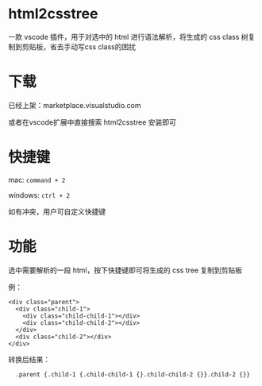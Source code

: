 # html2csstree

一款 vscode 插件，用于对选中的 html 进行语法解析，将生成的 css class 树复制到剪贴板，省去手动写css class的困扰

# 下载

已经上架：marketplace.visualstudio.com

或者在vscode扩展中直接搜索 html2csstree 安装即可

# 快捷键

mac: `command + 2`

windows: `ctrl + 2`

如有冲突，用户可自定义快捷键

# 功能

选中需要解析的一段 html，按下快捷键即可将生成的 css tree 复制到剪贴板

例：

```
<div class="parent">
  <div class="child-1">
    <div class="child-child-1"></div>
    <div class="child-child-2"></div>
  </div>
  <div class="child-2"></div>
</div>
```

转换后结果：

```
  .parent {.child-1 {.child-child-1 {}.child-child-2 {}}.child-2 {}}
```
